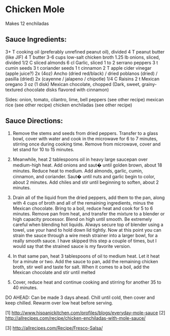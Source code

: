 # Chicken Mole

Makes 12 enchiladas

## Sauce Ingredients:
3+ T cooking oil (preferably unrefined peanut oil), divided
4 T peanut butter (like JIF)
4 T butter
3-6 cups low-salt chicken broth
1.25 lb onions, sliced, divided
1/2 C sliced almonds
6 cl Garlic, sliced
1 to 2 serrano peppers
3 t cumin seeds
3 t coriander seeds
1 t cinnamon
2 T apple cider vinegar (apple juice?)
2x (4oz) Ancho (dried red/black) / dried poblanos (dried) / pasilla (dried)
2x (cayenne / jalapeno / chipotle)
1/4 C Raisins
2 t Mexican oregano
3 oz (1 disk) Mexican chocolate, chopped (Dark, sweet, grainy-textured chocolate disks flavored with cinnamon)

Sides:
onion, tomato, cilantro, lime, bell peppers (see other recipe)
mexican rice (see other recipe)
chicken enchiladas (see other recipe)


## Sauce Directions:
1. Remove the stems and seeds from dried peppers. Transfer to a glass bowl, cover with water and cook in the microwave for 6 to 7 minutes, stirring once during cooking time. Remove from microwave, cover and let stand for 10 to 15 minutes.

2. Meanwhile, heat 2 tablespoons oil in heavy large saucepan over medium-high heat. Add onions and saut� until golden brown, about 18 minutes. Reduce heat to medium. Add almonds, garlic, cumin, cinnamon, and coriander. Saut� until nuts and garlic begin to color, about 2 minutes. Add chiles and stir until beginning to soften, about 2 minutes.

3. Drain all of the liquid from the dried peppers, add them to the pan, along with 4 cups of broth and all of the remaining ingredients, minus the Mexican chocolate. Bring to a boil, reduce heat and cook for 5 to 6 minutes. Remove pan from heat, and transfer the mixture to a blender or high capacity processor. Blend on high until smooth. Be extremely careful when blending hot liquids. Always secure top of blender using a towel, use your hand to hold down lid tightly. Now at this point you can strain the sauce through a wire mesh strainer into a larger bowl, for a really smooth sauce. I have skipped this step a couple of times, but I would say that the strained sauce is my favorite version.

4. In that same pan, heat 3 tablespoons of oil to medium heat. Let it heat for a minute or two. Add the sauce to pan, add the remaining chicken broth, stir well and taste for salt. When it comes to a boil, add the Mexican chocolate and stir until melted

5. Cover, reduce heat and continue cooking and stirring for another 35 to 40 minutes.

DO AHEAD: Can be made 3 days ahead. Chill until cold, then cover and keep chilled. Rewarm over low heat before serving.



[1] http://www.hispanickitchen.com/profiles/blogs/everyday-mole-sauce
[2] http://allrecipes.com/recipe/chicken-enchiladas-with-mole-sauce/

[3] http://allrecipes.com/Recipe/Fresco-Salsa/
